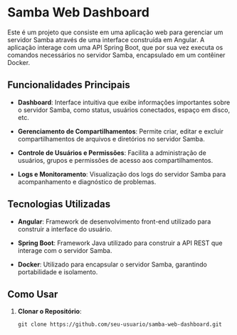 # Samba Web Dashboard

Este é um projeto que consiste em uma aplicação web para gerenciar um servidor Samba através de uma interface construída em Angular. A aplicação interage com uma API Spring Boot, que por sua vez executa os comandos necessários no servidor Samba, encapsulado em um contêiner Docker.

## Funcionalidades Principais

- **Dashboard**: Interface intuitiva que exibe informações importantes sobre o servidor Samba, como status, usuários conectados, espaço em disco, etc.
  
- **Gerenciamento de Compartilhamentos**: Permite criar, editar e excluir compartilhamentos de arquivos e diretórios no servidor Samba.
  
- **Controle de Usuários e Permissões**: Facilita a administração de usuários, grupos e permissões de acesso aos compartilhamentos.
  
- **Logs e Monitoramento**: Visualização dos logs do servidor Samba para acompanhamento e diagnóstico de problemas.

## Tecnologias Utilizadas

- **Angular**: Framework de desenvolvimento front-end utilizado para construir a interface do usuário.
  
- **Spring Boot**: Framework Java utilizado para construir a API REST que interage com o servidor Samba.
  
- **Docker**: Utilizado para encapsular o servidor Samba, garantindo portabilidade e isolamento.

## Como Usar

1. **Clonar o Repositório**:

   ```
   git clone https://github.com/seu-usuario/samba-web-dashboard.git
   ```
